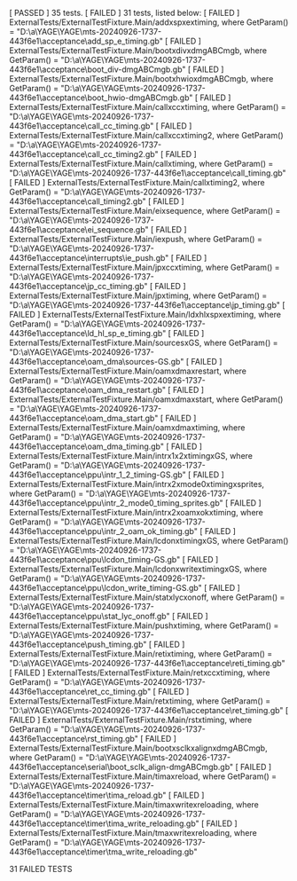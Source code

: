 [  PASSED  ] 35 tests.
[  FAILED  ] 31 tests, listed below:
[  FAILED  ] ExternalTests/ExternalTestFixture.Main/addxspxextiming, where GetParam() = "D:\\a\\YAGE\\YAGE\\mts-20240926-1737-443f6e1\\acceptance\\add_sp_e_timing.gb"
[  FAILED  ] ExternalTests/ExternalTestFixture.Main/bootxdivxdmgABCmgb, where GetParam() = "D:\\a\\YAGE\\YAGE\\mts-20240926-1737-443f6e1\\acceptance\\boot_div-dmgABCmgb.gb"
[  FAILED  ] ExternalTests/ExternalTestFixture.Main/bootxhwioxdmgABCmgb, where GetParam() = "D:\\a\\YAGE\\YAGE\\mts-20240926-1737-443f6e1\\acceptance\\boot_hwio-dmgABCmgb.gb"
[  FAILED  ] ExternalTests/ExternalTestFixture.Main/callxccxtiming, where GetParam() = "D:\\a\\YAGE\\YAGE\\mts-20240926-1737-443f6e1\\acceptance\\call_cc_timing.gb"
[  FAILED  ] ExternalTests/ExternalTestFixture.Main/callxccxtiming2, where GetParam() = "D:\\a\\YAGE\\YAGE\\mts-20240926-1737-443f6e1\\acceptance\\call_cc_timing2.gb"
[  FAILED  ] ExternalTests/ExternalTestFixture.Main/callxtiming, where GetParam() = "D:\\a\\YAGE\\YAGE\\mts-20240926-1737-443f6e1\\acceptance\\call_timing.gb"
[  FAILED  ] ExternalTests/ExternalTestFixture.Main/callxtiming2, where GetParam() = "D:\\a\\YAGE\\YAGE\\mts-20240926-1737-443f6e1\\acceptance\\call_timing2.gb"
[  FAILED  ] ExternalTests/ExternalTestFixture.Main/eixsequence, where GetParam() = "D:\\a\\YAGE\\YAGE\\mts-20240926-1737-443f6e1\\acceptance\\ei_sequence.gb"
[  FAILED  ] ExternalTests/ExternalTestFixture.Main/iexpush, where GetParam() = "D:\\a\\YAGE\\YAGE\\mts-20240926-1737-443f6e1\\acceptance\\interrupts\\ie_push.gb"
[  FAILED  ] ExternalTests/ExternalTestFixture.Main/jpxccxtiming, where GetParam() = "D:\\a\\YAGE\\YAGE\\mts-20240926-1737-443f6e1\\acceptance\\jp_cc_timing.gb"
[  FAILED  ] ExternalTests/ExternalTestFixture.Main/jpxtiming, where GetParam() = "D:\\a\\YAGE\\YAGE\\mts-20240926-1737-443f6e1\\acceptance\\jp_timing.gb"
[  FAILED  ] ExternalTests/ExternalTestFixture.Main/ldxhlxspxextiming, where GetParam() = "D:\\a\\YAGE\\YAGE\\mts-20240926-1737-443f6e1\\acceptance\\ld_hl_sp_e_timing.gb"
[  FAILED  ] ExternalTests/ExternalTestFixture.Main/sourcesxGS, where GetParam() = "D:\\a\\YAGE\\YAGE\\mts-20240926-1737-443f6e1\\acceptance\\oam_dma\\sources-GS.gb"
[  FAILED  ] ExternalTests/ExternalTestFixture.Main/oamxdmaxrestart, where GetParam() = "D:\\a\\YAGE\\YAGE\\mts-20240926-1737-443f6e1\\acceptance\\oam_dma_restart.gb"
[  FAILED  ] ExternalTests/ExternalTestFixture.Main/oamxdmaxstart, where GetParam() = "D:\\a\\YAGE\\YAGE\\mts-20240926-1737-443f6e1\\acceptance\\oam_dma_start.gb"
[  FAILED  ] ExternalTests/ExternalTestFixture.Main/oamxdmaxtiming, where GetParam() = "D:\\a\\YAGE\\YAGE\\mts-20240926-1737-443f6e1\\acceptance\\oam_dma_timing.gb"
[  FAILED  ] ExternalTests/ExternalTestFixture.Main/intrx1x2xtimingxGS, where GetParam() = "D:\\a\\YAGE\\YAGE\\mts-20240926-1737-443f6e1\\acceptance\\ppu\\intr_1_2_timing-GS.gb"
[  FAILED  ] ExternalTests/ExternalTestFixture.Main/intrx2xmode0xtimingxsprites, where GetParam() = "D:\\a\\YAGE\\YAGE\\mts-20240926-1737-443f6e1\\acceptance\\ppu\\intr_2_mode0_timing_sprites.gb"
[  FAILED  ] ExternalTests/ExternalTestFixture.Main/intrx2xoamxokxtiming, where GetParam() = "D:\\a\\YAGE\\YAGE\\mts-20240926-1737-443f6e1\\acceptance\\ppu\\intr_2_oam_ok_timing.gb"
[  FAILED  ] ExternalTests/ExternalTestFixture.Main/lcdonxtimingxGS, where GetParam() = "D:\\a\\YAGE\\YAGE\\mts-20240926-1737-443f6e1\\acceptance\\ppu\\lcdon_timing-GS.gb"
[  FAILED  ] ExternalTests/ExternalTestFixture.Main/lcdonxwritextimingxGS, where GetParam() = "D:\\a\\YAGE\\YAGE\\mts-20240926-1737-443f6e1\\acceptance\\ppu\\lcdon_write_timing-GS.gb"
[  FAILED  ] ExternalTests/ExternalTestFixture.Main/statxlycxonoff, where GetParam() = "D:\\a\\YAGE\\YAGE\\mts-20240926-1737-443f6e1\\acceptance\\ppu\\stat_lyc_onoff.gb"
[  FAILED  ] ExternalTests/ExternalTestFixture.Main/pushxtiming, where GetParam() = "D:\\a\\YAGE\\YAGE\\mts-20240926-1737-443f6e1\\acceptance\\push_timing.gb"
[  FAILED  ] ExternalTests/ExternalTestFixture.Main/retixtiming, where GetParam() = "D:\\a\\YAGE\\YAGE\\mts-20240926-1737-443f6e1\\acceptance\\reti_timing.gb"
[  FAILED  ] ExternalTests/ExternalTestFixture.Main/retxccxtiming, where GetParam() = "D:\\a\\YAGE\\YAGE\\mts-20240926-1737-443f6e1\\acceptance\\ret_cc_timing.gb"
[  FAILED  ] ExternalTests/ExternalTestFixture.Main/retxtiming, where GetParam() = "D:\\a\\YAGE\\YAGE\\mts-20240926-1737-443f6e1\\acceptance\\ret_timing.gb"
[  FAILED  ] ExternalTests/ExternalTestFixture.Main/rstxtiming, where GetParam() = "D:\\a\\YAGE\\YAGE\\mts-20240926-1737-443f6e1\\acceptance\\rst_timing.gb"
[  FAILED  ] ExternalTests/ExternalTestFixture.Main/bootxsclkxalignxdmgABCmgb, where GetParam() = "D:\\a\\YAGE\\YAGE\\mts-20240926-1737-443f6e1\\acceptance\\serial\\boot_sclk_align-dmgABCmgb.gb"
[  FAILED  ] ExternalTests/ExternalTestFixture.Main/timaxreload, where GetParam() = "D:\\a\\YAGE\\YAGE\\mts-20240926-1737-443f6e1\\acceptance\\timer\\tima_reload.gb"
[  FAILED  ] ExternalTests/ExternalTestFixture.Main/timaxwritexreloading, where GetParam() = "D:\\a\\YAGE\\YAGE\\mts-20240926-1737-443f6e1\\acceptance\\timer\\tima_write_reloading.gb"
[  FAILED  ] ExternalTests/ExternalTestFixture.Main/tmaxwritexreloading, where GetParam() = "D:\\a\\YAGE\\YAGE\\mts-20240926-1737-443f6e1\\acceptance\\timer\\tma_write_reloading.gb"

31 FAILED TESTS
